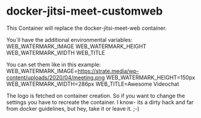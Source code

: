 # docker-jitsi-meet-customweb
This Container will replace the docker-jitsi-meet-web container.

You`ll have the additional environmental variables:
WEB_WATERMARK_IMAGE
WEB_WATERMARK_HEIGHT
WEB_WATERMARK_WIDTH
WEB_TITLE

You can set them like in this example:
WEB_WATERMARK_IMAGE=https://strate.media/wp-content/uploads/2020/04/meeting.png
WEB_WATERMARK_HEIGHT=150px
WEB_WATERMARK_WIDTH=286px
WEB_TITLE=Awesome Videochat

The logo is fetched on container creation. So if you want to change the settings you have to recreate the container.
I know- its a dirty hack and far from docker guidelines, but hey, take it or leave it. ;-)